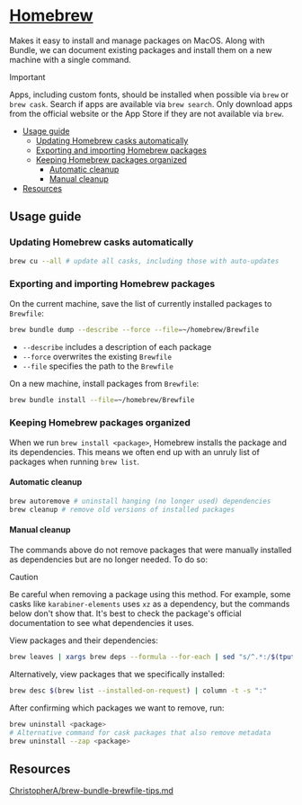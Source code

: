 # [Homebrew](https://brew.sh/)

Makes it easy to install and manage packages on MacOS. Along with Bundle, we
can document existing packages and install them on a new machine with a single
command.

> [!IMPORTANT]
> Apps, including custom fonts, should be installed when possible via `brew` or
> `brew cask`. Search if apps are available via `brew search`. Only download apps
> from the official website or the App Store if they are not available via `brew`.

<!-- mtoc-start -->

* [Usage guide](#usage-guide)
  * [Updating Homebrew casks automatically](#updating-homebrew-casks-automatically)
  * [Exporting and importing Homebrew packages](#exporting-and-importing-homebrew-packages)
  * [Keeping Homebrew packages organized](#keeping-homebrew-packages-organized)
    * [Automatic cleanup](#automatic-cleanup)
    * [Manual cleanup](#manual-cleanup)
* [Resources](#resources)

<!-- mtoc-end -->

## Usage guide

### Updating Homebrew casks automatically

```zsh
brew cu --all # update all casks, including those with auto-updates
```

### Exporting and importing Homebrew packages

On the current machine, save the list of currently installed packages to `Brewfile`:

```zsh
brew bundle dump --describe --force --file=~/homebrew/Brewfile
```

* `--describe` includes a description of each package
* `--force` overwrites the existing `Brewfile`
* `--file` specifies the path to the `Brewfile`

On a new machine, install packages from `Brewfile`:

```zsh
brew bundle install --file=~/homebrew/Brewfile
```

### Keeping Homebrew packages organized

When we run `brew install <package>`, Homebrew installs the package and its dependencies.
This means we often end up with an unruly list of packages when running `brew list`.

#### Automatic cleanup

```zsh
brew autoremove # uninstall hanging (no longer used) dependencies
brew cleanup # remove old versions of installed packages
```

#### Manual cleanup

The commands above do not remove packages that were manually installed as
dependencies but are no longer needed. To do so:

> [!CAUTION]
> Be careful when removing a package using this method. For example, some casks
> like `karabiner-elements` uses `xz` as a dependency, but the commands below don't
> show that. It's best to check the package's official documentation to see what
> dependencies it uses.

View packages and their dependencies:

```zsh
brew leaves | xargs brew deps --formula --for-each | sed "s/^.*:/$(tput setaf 4)&$(tput sgr0)/"
```

Alternatively, view packages that we specifically installed:

```zsh
brew desc $(brew list --installed-on-request) | column -t -s ":"
```

After confirming which packages we want to remove, run:

```zsh
brew uninstall <package>
# Alternative command for cask packages that also remove metadata
brew uninstall --zap <package>
```

## Resources

[ChristopherA/brew-bundle-brewfile-tips.md](https://gist.github.com/ChristopherA/a579274536aab36ea9966f301ff14f3f)
